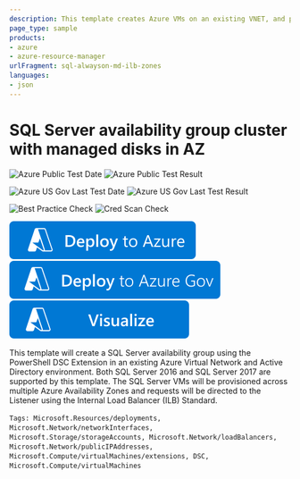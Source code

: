 ```yaml
---
description: This template creates Azure VMs on an existing VNET, and provisions a SQL Server 2016 or 2017 availability group cluster across AZ's
page_type: sample
products:
- azure
- azure-resource-manager
urlFragment: sql-alwayson-md-ilb-zones
languages:
- json
---
```

# SQL Server availability group cluster with managed disks in AZ

![Azure Public Test Date](https://azurequickstartsservice.blob.core.windows.net/badges/demos/sql-alwayson-md-ilb-zones/PublicLastTestDate.svg)
![Azure Public Test Result](https://azurequickstartsservice.blob.core.windows.net/badges/demos/sql-alwayson-md-ilb-zones/PublicDeployment.svg)

![Azure US Gov Last Test Date](https://azurequickstartsservice.blob.core.windows.net/badges/demos/sql-alwayson-md-ilb-zones/FairfaxLastTestDate.svg)
![Azure US Gov Last Test Result](https://azurequickstartsservice.blob.core.windows.net/badges/demos/sql-alwayson-md-ilb-zones/FairfaxDeployment.svg)

![Best Practice Check](https://azurequickstartsservice.blob.core.windows.net/badges/demos/sql-alwayson-md-ilb-zones/BestPracticeResult.svg)
![Cred Scan Check](https://azurequickstartsservice.blob.core.windows.net/badges/demos/sql-alwayson-md-ilb-zones/CredScanResult.svg)

[![Deploy To Azure](https://raw.githubusercontent.com/Azure/azure-quickstart-templates/master/1-CONTRIBUTION-GUIDE/images/deploytoazure.svg?sanitize=true)](https://portal.azure.com/#create/Microsoft.Template/uri/https%3A%2F%2Fraw.githubusercontent.com%2FAzure%2Fazure-quickstart-templates%2Fmaster%2Fdemos%2Fsql-alwayson-md-ilb-zones%2Fazuredeploy.json)
[![Deploy To Azure US Gov](https://raw.githubusercontent.com/Azure/azure-quickstart-templates/master/1-CONTRIBUTION-GUIDE/images/deploytoazuregov.svg?sanitize=true)](https://portal.azure.us/#create/Microsoft.Template/uri/https%3A%2F%2Fraw.githubusercontent.com%2FAzure%2Fazure-quickstart-templates%2Fmaster%2Fdemos%2Fsql-alwayson-md-ilb-zones%2Fazuredeploy.json)
[![Visualize](https://raw.githubusercontent.com/Azure/azure-quickstart-templates/master/1-CONTRIBUTION-GUIDE/images/visualizebutton.svg?sanitize=true)](http://armviz.io/#/?load=https%3A%2F%2Fraw.githubusercontent.com%2FAzure%2Fazure-quickstart-templates%2Fmaster%2Fdemos%2Fsql-alwayson-md-ilb-zones%2Fazuredeploy.json)

This template will create a SQL Server availability group using the PowerShell DSC Extension in an existing Azure Virtual Network and Active Directory environment. Both SQL Server 2016 and SQL Server 2017 are supported by this template. The SQL Server VMs will be provisioned across multiple Azure Availability Zones and requests will be directed to the Listener using the Internal Load Balancer (ILB) Standard.

`Tags: Microsoft.Resources/deployments, Microsoft.Network/networkInterfaces, Microsoft.Storage/storageAccounts, Microsoft.Network/loadBalancers, Microsoft.Network/publicIPAddresses, Microsoft.Compute/virtualMachines/extensions, DSC, Microsoft.Compute/virtualMachines`
